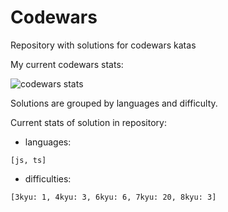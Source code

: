 # Codewars

Repository with solutions for codewars katas

My current codewars stats:

![codewars stats](https://www.codewars.com/users/epifanov-sergey/badges/large)

Solutions are grouped by languages and difficulty.

Current stats of solution in repository:
- languages:
```
[js, ts]
```
- difficulties:
```
[3kyu: 1, 4kyu: 3, 6kyu: 6, 7kyu: 20, 8kyu: 3]
```